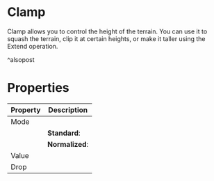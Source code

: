 # Clamp



Clamp allows you to control the height of the terrain. You can use it to squash the terrain, clip it at certain heights, or make it taller using the Extend operation.

^alsopost



# Properties


| Property | Description| 
| -------- | -----------|
| Mode |  |
| | **Standard**: <desc> |
| | **Normalized**: <desc> |
| Value |  |
| Drop |  |





